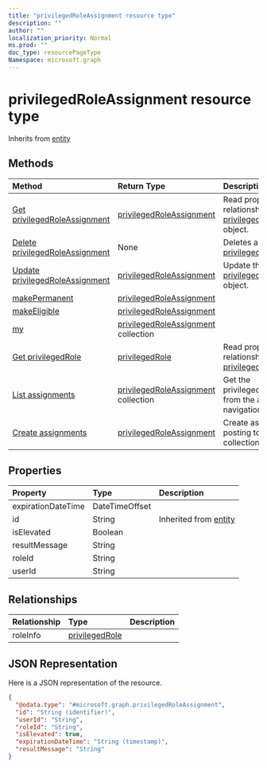 ```yaml
---
title: "privilegedRoleAssignment resource type"
description: ""
author: ""
localization_priority: Normal
ms.prod: ""
doc_type: resourcePageType
Namespace: microsoft.graph
---
```



# privilegedRoleAssignment resource type




Inherits from [entity](../resources/entity.md)

## Methods
|Method|Return Type|Description|
|:---|:---|:---|
|[Get privilegedRoleAssignment](../api/privilegedroleassignment-get.md)|[privilegedRoleAssignment](../resources/privilegedRoleAssignment.md)|Read properties and relationships of the [privilegedRoleAssignment](../resources/privilegedroleassignment.md) object.|
|[Delete privilegedRoleAssignment](../api/privilegedroleassignment-delete.md)|None|Deletes a [privilegedRoleAssignment](../resources/privilegedroleassignment.md).|
|[Update privilegedRoleAssignment](../api/privilegedroleassignment-update.md)|[privilegedRoleAssignment](../resources/privilegedRoleAssignment.md)|Update the properties of a [privilegedRoleAssignment](../resources/privilegedroleassignment.md) object.|
|[makePermanent](../api/privilegedroleassignment-makepermanent.md)|[privilegedRoleAssignment](../resources/privilegedRoleAssignment.md)||
|[makeEligible](../api/privilegedroleassignment-makeeligible.md)|[privilegedRoleAssignment](../resources/privilegedRoleAssignment.md)||
|[my](../api/privilegedroleassignment-my.md)|[privilegedRoleAssignment](../resources/privilegedRoleAssignment.md) collection||
|[Get privilegedRole](../api/privilegedrole-get.md)|[privilegedRole](../resources/privilegedRole.md)|Read properties and relationships of the [privilegedRole](../resources/privilegedrole.md) object.|
|[List assignments](../api/privilegedrole-list-assignments.md)|[privilegedRoleAssignment](../resources/privilegedRoleAssignment.md) collection|Get the privilegedRoleAssignments from the assignments navigation property.|
|[Create assignments](../api/privilegedrole-post-assignments.md)|[privilegedRoleAssignment](../resources/privilegedRoleAssignment.md)|Create assignments by posting to the assignments collection.|

## Properties
|Property|Type|Description|
|:---|:---|:---|
|expirationDateTime|DateTimeOffset||
|id|String| Inherited from [entity](../resources/entity.md)|
|isElevated|Boolean||
|resultMessage|String||
|roleId|String||
|userId|String||

## Relationships
|Relationship|Type|Description|
|:---|:---|:---|
|roleInfo|[privilegedRole](../resources/privilegedRole.md)||

## JSON Representation
Here is a JSON representation of the resource.
<!-- {
  "blockType": "resource",
  "keyProperty": "id",
  "@odata.type": "microsoft.graph.privilegedRoleAssignment",
  "baseType": "microsoft.graph.entity",
  "openType": false
}
-->
``` json
{
  "@odata.type": "#microsoft.graph.privilegedRoleAssignment",
  "id": "String (identifier)",
  "userId": "String",
  "roleId": "String",
  "isElevated": true,
  "expirationDateTime": "String (timestamp)",
  "resultMessage": "String"
}
```

